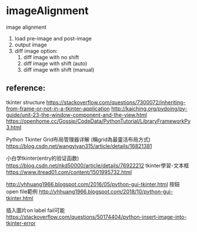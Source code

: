 # imageAlignment
image alignment
1. load pre-image and post-image
2. output image
3. diff image option: 
    1. diff image with no shift
    2. diff image with shift (auto)
    3. diff image with shift (manual)

## reference:
tkinter structure
https://stackoverflow.com/questions/7300072/inheriting-from-frame-or-not-in-a-tkinter-application
http://kaiching.org/pydoing/py-guide/unit-23-the-window-component-and-the-view.html
https://openhome.cc/Gossip/CodeData/PythonTutorial/LibraryFrameworkPy3.html

Python Tkinter Grid布局管理器详解 (稱grid為最靈活布局方式)
https://blog.csdn.net/wangyiyan315/article/details/16821381


小白学tkinter(entry的验证函数)
https://blog.csdn.net/nkd50000/article/details/76922212
tkinter學習-文本框
https://www.itread01.com/content/1501995732.html

http://yhhuang1966.blogspot.com/2016/05/python-gui-tkinter.html
按鈕open file範例
http://yhhuang1966.blogspot.com/2018/10/python-gui-tkinter.html  

插入圖片on label fail可能
https://stackoverflow.com/questions/50174404/python-insert-image-into-tkinter-error
